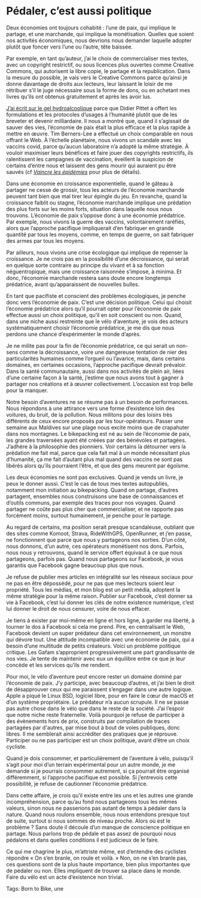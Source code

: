 # Pédaler, c’est aussi politique

Deux économies ont toujours cohabité : l’une de paix, qui implique le partage, et une marchande, qui implique la monétisation. Quelles que soient nos activités économiques, nous devrions nous demander laquelle adopter plutôt que foncer vers l’une ou l’autre, tête baissée.<span id="more-59092"></span>

Par exemple, en tant qu’auteur, j’ai le choix de commercialiser mes textes, avec un copyright restrictif, ou sous licences plus ouvertes comme Creative Commons, qui autorisent la libre copie, le partage et la republication. Dans la mesure du possible, je vais vers le Creative Commons parce qu’ainsi je donne davantage de droits aux lecteurs, leur laissant le loisir de me rétribuer s’il le juge nécessaire sous la forme de dons, ou en achetant mes livres qu’ils ont obtenus gratuitement et après les avoir lus.

[J’ai écrit sur le gel hydroalcoolique](https://tcrouzet.com/le-geste-qui-sauve/) parce que Didier Pittet a offert les formulations et les protocoles d’usages à l’humanité plutôt que de les breveter et devenir milliardaire. Il nous a montré que, quand il s’agissait de sauver des vies, l’économie de paix était la plus efficace et la plus rapide à mettre en œuvre. Tim Berners-Lee a effectué un choix comparable en nous offrant le Web. À l’échelle planétaire, nous vivons un scandale avec les vaccins covid, parce qu’aucun laboratoire n’a adopté la même stratégie. À vouloir maximiser leurs bénéfices et faire jouer des copyrights restrictifs, ils ralentissent les campagnes de vaccination, éveillent la suspicion de certains d’entre nous et laissent des gens mourir qui auraient pu être sauvés (cf [*Vaincre les épidémies*](https://tcrouzet.com/vaincre-les-epidemies/) pour plus de détails).

Dans une économie en croissance exponentielle, quand le gâteau à partager ne cesse de grossir, tous les acteurs de l’économie marchande peuvent tant bien que mal tirer leur épingle du jeu. En revanche, quand la croissance faiblit ou stagne, l’économie marchande implique une prédation des plus forts sur les moins forts, situation dans laquelle nous nous trouvons. L’économie de paix s’oppose donc à une économie prédatrice. Par exemple, nous vivons la guerre des vaccins, volontairement raréfiés, alors que l’approche pacifique impliquerait d’en fabriquer en grande quantité par tous les moyens, comme, en temps de guerre, on sait fabriquer des armes par tous les moyens.

Par ailleurs, nous vivons une crise écologique qui implique de repenser la croissance. Je ne crois pas en la possibilité d’une décroissance, qui serait en quelque sorte contraire au principe du vivant et à sa fonction néguentropique, mais une croissance raisonnée s’impose, à minima. Et donc, l’économie marchande restera sans doute encore longtemps prédatrice, avant qu’apparaissent de nouvelles bulles.

En tant que pacifiste et conscient des problèmes écologiques, je penche donc vers l’économie de paix. C’est une décision politique. Celui qui choisit l’économie prédatrice alors qu’il pourrait opter pour l’économie de paix effectue aussi un choix politique, qu’il en soit conscient ou non. Quand, dans une niche aussi restreinte que le vélo d’aventure, je vois des acteurs systématiquement choisir l’économie prédatrice, je me dis que nous perdons une chance d’expérimenter le monde d’après.

Je ne milite pas pour la fin de l’économie prédatrice, ce qui serait un non-sens comme la décroissance, voire une dangereuse tentation de nier des particularités humaines comme l’orgueil ou l’avarice, mais, dans certains domaines, en certaines occasions, l’approche pacifique devrait prévaloir. Dans la santé communautaire, aussi dans nos activités de plein air, liées d’une certaine façon à la santé, j’estime que nous avons tout à gagner à partager nos créations et à œuvrer collectivement. L’occasion est trop belle pour la manquer.

Notre besoin d’aventures ne se résume pas à un besoin de performances. Nous répondons à une attirance vers une forme d’existence loin des voitures, du bruit, de la pollution. Nous militons pour des loisirs très différents de ceux encore proposés par les tour-opérateurs. Passer une semaine aux Maldives sur une plage nous excite moins que de crapahuter dans nos montagnes. Le bikepacking est né au sein de l’économie de paix, les grandes traversées ayant été créées par des bénévoles et partagées. J’adhère à la philosophie des pionniers. Voir certains la détourner vers la prédation me fait mal, parce que cela fait mal à un monde nécessitant plus d’humanité, ça me fait d’autant plus mal quand des vaccins ne sont pas libérés alors qu’ils pourraient l’être, et que des gens meurent par égoïsme.

Les deux économies ne sont pas exclusives. Quand je vends un livre, je peux le donner aussi. C’est le cas de tous mes textes autopubliés, notamment mon initiation au bikepacking. Quand on partage, d’autres partagent, ensembles nous construisons une base de connaissances et d’outils communs, par exemple des traces pour nos voyages. Quand partager ne coûte pas plus cher que commercialiser, et ne rapporte pas forcément moins, surtout humainement, je penche pour le partage.

Au regard de certains, ma position serait presque scandaleuse, oubliant que des sites comme Komoot, Strava, RideWithGPS, OpenRunner, et j’en passe, ne fonctionnent que parce que nous y partageons nos sorties. D’un côté, nous donnons, d’un autre, ces opérateurs monétisent nos dons. Parfois, nous nous y retrouvons, quand le service offert équivaut à ce que nous partageons, parfois pas. Quand nous partageons sur Facebook, je vous garantis que Facebook gagne beaucoup plus que nous.

Je refuse de publier mes articles en intégralité sur les réseaux sociaux pour ne pas en être dépossédé, pour ne pas que mes lecteurs soient leur propriété. Tous les médias, et mon blog est un petit média, adoptent la même stratégie pour la même raison. Publier sur Facebook, c’est donner sa vie à Facebook, c’est lui donner les clés de notre existence numérique, c’est lui donner le droit de nous censurer, voire de nous effacer.

Je tiens à exister par moi-même en ligne et hors ligne, à garder ma liberté, à tourner le dos à Facebook si cela me prend. Pire, en centralisant le Web, Facebook devient un super prédateur dans cet environnement, un monstre qui dévore tout. Une attitude incompatible avec une économie de paix, qui a besoin d’une multitude de petits créateurs. Voici un problème politique critique. Les Gafam s’approprient progressivement une part grandissante de nos vies. Je tente de maintenir avec eux un équilibre entre ce que je leur concède et les services qu’ils me rendent.

Pour moi, le vélo d’aventure peut encore rester un domaine dominé par l’économie de paix. J’y participe, avec beaucoup d’autres, et j’ai bien le droit de désapprouver ceux qui me paraissent s’engager dans une autre logique. Apple a piqué le Linux BSD, logiciel libre, pour en faire le cœur de macOS et d’un système propriétaire. Le prédateur n’a aucun scrupule. Il ne se passe pas autre chose dans le vélo que dans le reste de la société. J’ai l’espoir que notre niche reste fraternelle. Voilà pourquoi je refuse de participer à des évènements hors de prix, construits par compilation de traces partagées par d'autres, par mise bout à bout de voies publiques, donc libres. Il me semblerait ainsi accréditer des pratiques que je réprouve. Participer ou ne pas participer est un choix politique, avant d’être un choix cycliste.

Quand je dois consommer, et particulièrement de l’aventure à vélo, puisqu’il s’agit pour moi d’un terrain expérimental pour un autre monde, je me demande si je pourrais consommer autrement, si ça pourrait être organisé différemment, si l’approche pacifique est possible. Si j’entrevois cette possibilité, je refuse de cautionner l’économie prédatrice.

Dans cette affaire, je crois qu’il existe entre les uns et les autres une grande incompréhension, parce qu’au fond nous partageons tous les mêmes valeurs, sinon nous ne passerions pas autant de temps à pédaler dans la nature. Quand nous roulons ensemble, nous nous entendons presque tout de suite, surtout si nous sommes de niveau proche. Alors où est le problème ? Sans doute il découle d’un manque de conscience politique en partage. Nous parlons trop de pédale et pas assez de pourquoi nous pédalons et dans quelles conditions il est judicieux de le faire.

Ce qui me chagrine le plus, m’attriste même, est d’entendre des cyclistes répondre « On s’en branle, on roule et voilà. » Non, on ne s’en branle pas, ces questions sont de la plus haute importance, bien plus importantes que de pédaler ou non. Elles impliquent de trouver sa place dans le monde. Faire du vélo est un acte d’existence non trivial.

Tags: Born to Bike, une